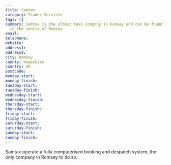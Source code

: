 ```yaml
---
title: Samtax
category: Trades Services
tags: []
summary: Samtax is the oldest taxi company in Romsey and can be found in the Bus station
  in the centre of Romsey
email: 
telephone: 
website: 
address1: 
address2: 
city: Romsey
county: Hampshire
country: UK
postcode: 
monday-start: 
monday-finish: 
tuesday-start: 
tuesday-finish: 
wednesday-start: 
wednesday-finish: 
thursday-start: 
thursday-finish: 
friday-start: 
friday-finish: 
saturday-start: 
saturday-finish: 
sunday-start: 
sunday-finish: 
---
```

Samtax operate a fully computerised booking and despatch system, the only company in Romsey to do so.

